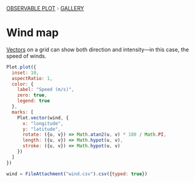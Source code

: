 <div style="color: grey; font: 13px/25.5px var(--sans-serif); text-transform: uppercase;"><h1 style="display: none;">Plot: Wind map</h1><a href="/plot">Observable Plot</a> › <a href="/@observablehq/plot-gallery">Gallery</a></div>

# Wind map

[Vectors](https://observablehq.com/plot/marks/vector) on a grid can show both direction and intensity—in this case, the speed of winds.

```js echo
Plot.plot({
  inset: 10,
  aspectRatio: 1,
  color: {
    label: "Speed (m/s)",
    zero: true,
    legend: true
  },
  marks: [
    Plot.vector(wind, {
      x: "longitude",
      y: "latitude",
      rotate: ({u, v}) => Math.atan2(u, v) * 180 / Math.PI,
      length: ({u, v}) => Math.hypot(u, v),
      stroke: ({u, v}) => Math.hypot(u, v)
    })
  ]
})
```

```js echo
wind = FileAttachment("wind.csv").csv({typed: true})
```
